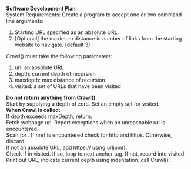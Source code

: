 **Software Development Plan**  
System Requirements: Create a program to accept one or two command line arguments:  
1) Starting URL specified as an absolute URL.  
2) [Optional] the maximum distance in number of links from the starting website to navigate.   (default 3).

Crawl() must take the following parameters: 
1) url: an absolute URL
2) depth: current depth of recursion
3) maxdepth: max distance of recursion
4) visited: a set of URLs that have been visited  

**Do not return anything from Crawl()**.  
Start by supplying a depth of zero. Set an empty set for visited.  
**When Crawl is called:**  
If depth exceeds maxDepth, return.  
Fetch webpage url. Report exceptions when an unreachable url is encountered.  
Scan for <a>. If href is encountered check for http and https. Otherwise, discard.  
If not an absolute URL, add https:// using urljoin().  
Check if in visited. If so, loop to next anchor tag. If not, record into visited. Print out URL, indicate current depth using indentation. call Crawl().
